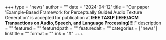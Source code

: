 +++
type = "news"
author = ""
date = "2024-04-12"
title = "Our paper 'Example-Based Framework for Perceptually Guided Audio Texture Generation' is accepted for publication at **IEEE TASLP (IEEE/ACM Transactions on Audio, Speech, and Language Processing)**!!!!"
description = ""
featured = ""
featuredpath = ""
featuredalt = ""
categories = ["news"]
linktitle = ""
format = ""
link = "#"
+++